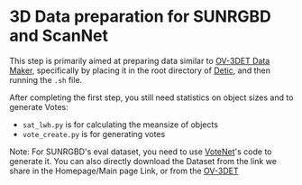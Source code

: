 # 3D Data preparation for SUNRGBD and ScanNet

This step is primarily aimed at preparing data similar to [OV-3DET Data Maker](https://github.com/lyhdet/OV-3DET/tree/main/Data_Maker/Pseudo_Label_Maker), specifically by placing it in the root directory of [Detic](https://github.com/facebookresearch/Detic), and then running the `.sh` file.

After completing the first step, you still need statistics on object sizes and to generate Votes:
- `sat_lwh.py` is for calculating the meansize of objects
- `vote_create.py` is for generating votes

Note: For SUNRGBD's eval dataset, you need to use [VoteNet](https://github.com/facebookresearch/votenet)'s code to generate it. You can also directly download the Dataset from the link we share in the Homepage/Main page Link, or from the [OV-3DET](https://github.com/lyhdet/OV-3DET/)
